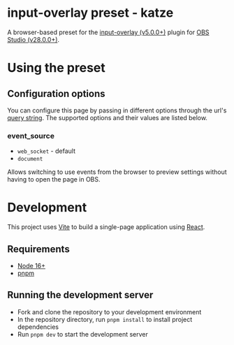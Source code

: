# input-overlay preset - katze

A browser-based preset for the [input-overlay (v5.0.0+)](https://github.com/univrsal/input-overlay) plugin for [OBS Studio (v28.0.0+)](https://obsproject.com/).

# Using the preset

## Configuration options

You can configure this page by passing in different options through the url's [query string](https://en.wikipedia.org/wiki/Query_string). The supported options and their values are listed below.

### event_source

- `web_socket` - default
- `document`

Allows switching to use events from the browser to preview settings without having to open the page in OBS.

# Development

This project uses [Vite](https://vitejs.dev/) to build a single-page application using [React](https://reactjs.org/).

## Requirements

- [Node 16+](https://nodejs.org/en/)
- [pnpm](https://pnpm.io/)

## Running the development server

- Fork and clone the repository to your development environment
- In the repository directory, run `pnpm install` to install project dependencies
- Run `pnpm dev` to start the development server
